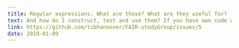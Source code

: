 ```yaml
---
title: Regular expressions. What are those? What are they useful for?
text: And how do I construct, test and use them? If you have own code with regular expressions, bring it and we'll try to find edge-cases of them matching false positives or not matching false negatives.
link: https://github.com/tibhannover/FAIR-studyGroup/issues/5
date: 2019-01-09
---
```

